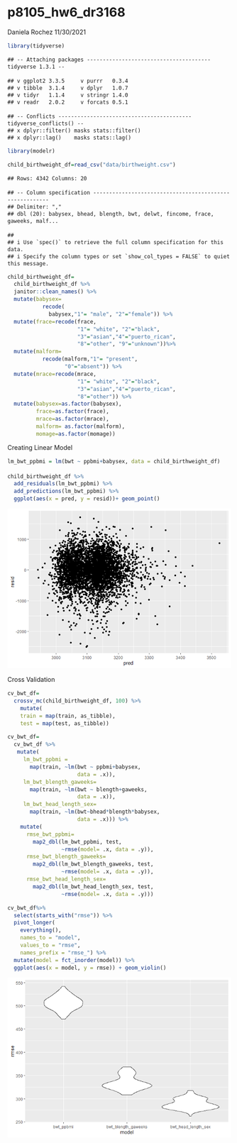 p8105_hw6_dr3168
================
Daniela Rochez
11/30/2021

``` r
library(tidyverse)
```

    ## -- Attaching packages --------------------------------------- tidyverse 1.3.1 --

    ## v ggplot2 3.3.5     v purrr   0.3.4
    ## v tibble  3.1.4     v dplyr   1.0.7
    ## v tidyr   1.1.4     v stringr 1.4.0
    ## v readr   2.0.2     v forcats 0.5.1

    ## -- Conflicts ------------------------------------------ tidyverse_conflicts() --
    ## x dplyr::filter() masks stats::filter()
    ## x dplyr::lag()    masks stats::lag()

``` r
library(modelr)
```

``` r
child_birthweight_df=read_csv("data/birthweight.csv")
```

    ## Rows: 4342 Columns: 20

    ## -- Column specification --------------------------------------------------------
    ## Delimiter: ","
    ## dbl (20): babysex, bhead, blength, bwt, delwt, fincome, frace, gaweeks, malf...

    ## 
    ## i Use `spec()` to retrieve the full column specification for this data.
    ## i Specify the column types or set `show_col_types = FALSE` to quiet this message.

``` r
child_birthweight_df=
  child_birthweight_df %>% 
  janitor::clean_names() %>% 
  mutate(babysex=
           recode(
             babysex,"1"= "male", "2"="female")) %>%
  mutate(frace=recode(frace, 
                      "1"= "white", "2"="black",
                      "3"="asian","4"="puerto_rican",
                      "8"="other", "9"="unknown"))%>%
  mutate(malform=
           recode(malform,"1"= "present",
                  "0"="absent")) %>% 
  mutate(mrace=recode(mrace, 
                      "1"= "white", "2"="black",
                      "3"="asian","4"="puerto_rican",
                      "8"="other")) %>% 
  mutate(babysex=as.factor(babysex),
         frace=as.factor(frace),
         mrace=as.factor(mrace),
         malform= as.factor(malform),
         momage=as.factor(momage))
```

Creating Linear Model

``` r
lm_bwt_ppbmi = lm(bwt ~ ppbmi+babysex, data = child_birthweight_df)

child_birthweight_df %>% 
  add_residuals(lm_bwt_ppbmi) %>%
  add_predictions(lm_bwt_ppbmi) %>% 
  ggplot(aes(x = pred, y = resid))+ geom_point()
```

![](p8105_hw6_dr3168_files/figure-gfm/unnamed-chunk-3-1.png)<!-- -->

Cross Validation

``` r
cv_bwt_df=
  crossv_mc(child_birthweight_df, 100) %>% 
    mutate(
    train = map(train, as_tibble),
    test = map(test, as_tibble))
```

``` r
cv_bwt_df=
  cv_bwt_df %>% 
   mutate(
     lm_bwt_ppbmi = 
       map(train, ~lm(bwt ~ ppbmi+babysex, 
                      data = .x)),
     lm_bwt_blength_gaweeks=
       map(train, ~lm(bwt ~ blength+gaweeks, 
                      data = .x)),
     lm_bwt_head_length_sex= 
       map(train, ~lm(bwt~bhead*blength*babysex,
                      data = .x))) %>% 
    mutate(
      rmse_bwt_ppbmi=
        map2_dbl(lm_bwt_ppbmi, test, 
                 ~rmse(model= .x, data = .y)),
      rmse_bwt_blength_gaweeks=
        map2_dbl(lm_bwt_blength_gaweeks, test, 
                 ~rmse(model= .x, data = .y)),
      rmse_bwt_head_length_sex=
        map2_dbl(lm_bwt_head_length_sex, test, 
                 ~rmse(model= .x, data = .y)))
```

``` r
cv_bwt_df%>% 
  select(starts_with("rmse")) %>% 
  pivot_longer(
    everything(),
    names_to = "model", 
    values_to = "rmse",
    names_prefix = "rmse_") %>% 
  mutate(model = fct_inorder(model)) %>% 
  ggplot(aes(x = model, y = rmse)) + geom_violin()
```

![](p8105_hw6_dr3168_files/figure-gfm/unnamed-chunk-6-1.png)<!-- -->
